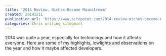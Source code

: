 ```yaml
---
title: '2014 Review, Niches-Become Mainstream'
created: 20141211
publication_url: 'https://www.sitepoint.com/2014-review-niches-become-mainstream/'
categories: Chris writing sitepoint
---
```


2014 was quite a year, especially for technology and how it affects everyone. Here are some of my highlights, lowlights and observations on the year and how it maybe affected developers.
